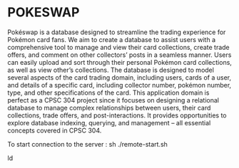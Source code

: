 # POKESWAP
Pokéswap is a database designed to streamline the trading experience for Pokémon card fans. We aim to create a database to assist users with a comprehensive tool to manage and view their card collections, create trade offers, and comment on other collectors’ posts in a seamless manner. Users can easily upload and sort through their personal Pokémon card collections, as well as view other’s collections. The database is designed to model several aspects of the card trading domain, including users, cards of a user, and details of a specific card, including collector number, pokémon number, type, and other specifications of the card. This application domain is perfect as a CPSC 304 project since it focuses on designing a relational database to manage complex relationships between users, their card collections, trade offers, and post-interactions. It provides opportunities to explore database indexing, querying, and management – all essential concepts covered in CPSC 304.

To start connection to the server : sh ./remote-start.sh

ld
